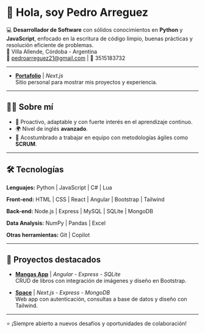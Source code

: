 # 👋 Hola, soy Pedro Arreguez  

💻 **Desarrollador de Software** con sólidos conocimientos en **Python** y **JavaScript**, enfocado en la escritura de código limpio, buenas prácticas y resolución eficiente de problemas.  
📍 Villa Allende, Córdoba - Argentina  
📧 pedroarreguez21@gmail.com | 📱 3515183732  

---

- **[Portafolio](https://pedrosky21.vercel.app/)** | *Next.js*  
  Sitio personal para mostrar mis proyectos y experiencia.  

---

## 🧑‍💻 Sobre mí
- 🚀 Proactivo, adaptable y con fuerte interés en el aprendizaje continuo.  
- 🌍 Nivel de inglés **avanzado**.  
- 🤝 Acostumbrado a trabajar en equipo con metodologías ágiles como **SCRUM**.

---

## 🛠️ Tecnologías

**Lenguajes:** Python | JavaScript | C# | Lua  

**Front-end:** HTML | CSS | React | Angular | Bootstrap | Tailwind  

**Back-end:** Node.js | Express | MySQL | SQLite | MongoDB  

**Data Analysis:** NumPy | Pandas | Excel  

**Otras herramientas:** Git | Copilot  

---

## 📂 Proyectos destacados

- **[Mangas App](#)** | *Angular - Express - SQLite*  
  CRUD de libros con integración de imágenes y diseño en Bootstrap.  

- **[Space](#)** | *Next.js - Express - MongoDB*  
  Web app con autenticación, consultas a base de datos y diseño con Tailwind.  

---

⭐️ ¡Siempre abierto a nuevos desafíos y oportunidades de colaboración!
